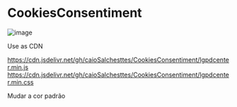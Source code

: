 # CookiesConsentiment

![image](https://user-images.githubusercontent.com/36902646/188645500-027d3f9a-5626-4300-8a4c-5e6a197b7c3a.png)


Use as CDN

https://cdn.jsdelivr.net/gh/caioSalchesttes/CookiesConsentiment/lgpdcenter.min.js
https://cdn.jsdelivr.net/gh/caioSalchesttes/CookiesConsentiment/lgpdcenter.min.css

Mudar a cor padrão 

<script src="https://cdn.jsdelivr.net/gh/caioSalchesttes/CookiesConsentiment/lgpdcenter.min.js" colorDefault="Coloque a cor aqui"></script>
